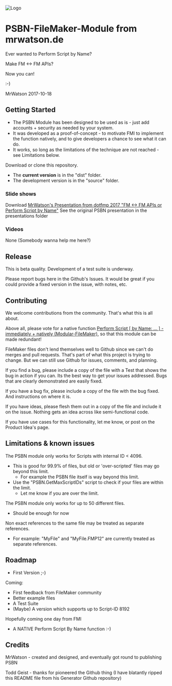 ![Logo](images/PSBN_icon_160x160_sm.png)

# PSBN-FileMaker-Module from mrwatson.de

Ever wanted to Perform Script by Name?

Make FM <-> FM APIs?

Now you can!

:-)

MrWatson
2017-10-18

## Getting Started

* The PSBN Module has been designed to be used as is - just add accounts + security as needed by your system.
* It was developed as a proof-of-concept - to motivate FMI to implement the function natively, and to give developers a chance to see what it can do. 
* It works, so long as the limitations of the technique are not reached - see Limitations below.

Download or clone this repository.

* The **current version** is in the "dist" folder.
* The development version is in the "source" folder.

### Slide shows

Download [MrWatson's Presentation from dotfmp 2017 "FM <-> FM APIs or Perform Script by Name"](http://www.dotfmp.com/file/118)
See the original PSBN presentation in the presentations folder

### Videos

None (Somebody wanna help me here?)

## Release

This is beta quality. Development of a test suite is underway.

Please report bugs here in the Github's Issues.  It would be great if you could provide a fixed version in the issue, with notes, etc.

## Contributing

We welcome contributions from the community. That's what this is all about.

Above all, please vote for a native function [Perform Script [ by Name: ... ] - immediately + natively (Modular-FileMaker)](https://community.filemaker.com/ideas/1187), so that this module can be made redundant!

FileMaker files don't lend themselves well to Github since we can't do merges and pull requests. That's part of what this project is trying to change. But we can still use Github for issues, comments, and planning.

If you find a bug, please include a copy of the file with a Test that shows the bug in action if you can. Its the best way to get your issues addressed.  Bugs that are clearly demonstrated are easily fixed.

If you have a bug fix, please include a copy of the file with the bug fixed. And instructions on where it is.

If you have ideas, please flesh them out in a copy of the file and include it on the issue. Nothing gets an idea across like semi-functional code.

If you have use cases for this functionality, let me know, or post on the Product Idea's page.

## Limitations & known issues

The PSBN module only works for Scripts with internal ID < 4096.

- This is good for 99.9% of files, but old or 'over-scripted' files may go beyond this limit.
  - For example the PSBN file itself is way beyond this limit. 
- Use the "PSBN.GetMaxScriptIDs" script to check if your files are within the limit.
  - Let me know if you are over the limit.

The PSBN module only works for up to 50 different files.

- Should be enough for now

Non exact references to the same file may be treated as separate references.

- For example: "MyFile" and "MyFile.FMP12" are currently treated as separate references.

## Roadmap

- First Version ;-)

Coming:

- First feedback from FileMaker community
- Better example files
- A Test Suite
- (Maybe) A version which supports up to Script-ID 8192

Hopefully coming one day from FMI

- A NATIVE Perform Script By Name function :-)

## Credits

MrWatson - created and designed, and eventually got round to publishing PSBN

Todd Geist - thanks for pioneered the Github thing (I have blatantly ripped this README file from his Generator Github repository)
